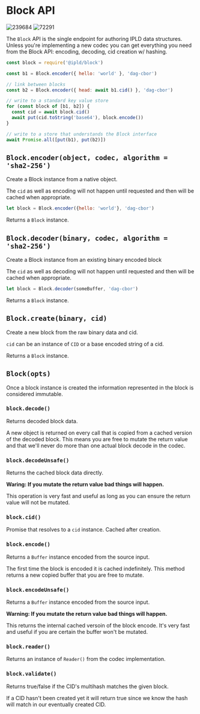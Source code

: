 # Block API

![239684](https://img.shields.io/badge/compiled%20bundle-240k-yellow) ![72291](https://img.shields.io/badge/gzipped%20bundle-72k-yellowgreen)

The `Block` API is the single endpoint for authoring IPLD data structures. Unless you're
implementing a new codec you can get everything you need from the Block API: encoding, 
decoding, cid creation w/ hashing.

```javascript
const block = require('@ipld/block')

const b1 = Block.encoder({ hello: 'world' }, 'dag-cbor')

// link between blocks
const b2 = Block.encoder({ head: await b1.cid() }, 'dag-cbor')

// write to a standard key value store
for (const block of [b1, b2]) {
  const cid = await block.cid()
  await put(cid.toString('base64'), block.encode()) 
}

// write to a store that understands the Block interface
await Promise.all([put(b1), put(b2)])
```

## `Block.encoder(object, codec, algorithm = 'sha2-256')`

Create a Block instance from a native object.

The `cid` as well as encoding will not happen until requested
and then will be cached when appropriate.

```javascript
let block = Block.encoder({hello: 'world'}, 'dag-cbor')
```

Returns a `Block` instance.

## `Block.decoder(binary, codec, algorithm = 'sha2-256')`

Create a Block instance from an existing binary encoded block

The `cid` as well as decoding will not happen until requested
and then will be cached when appropriate.

```javascript
let block = Block.decoder(someBuffer, 'dag-cbor')
```

Returns a `Block` instance.

## `Block.create(binary, cid)`

Create a new block from the raw binary data and cid.

`cid` can be an instance of `CID` or a base encoded string of a cid.

Returns a `Block` instance.

## `Block(opts)`

Once a block instance is created the information represented in the block is considered
immutable.

### `block.decode()`

Returns decoded block data.

A new object is returned on every call that is copied from a cached version of
the decoded block. This means you are free to mutate the return value and
that we'll never do more than one actual block decode in the codec.

### `block.decodeUnsafe()`

Returns the cached block data directly.

**Waring: If you mutate the return value bad things will happen.**

This operation is very fast and useful as long as you can ensure the return value
will not be mutated.

### `block.cid()`

Promise that resolves to a `cid` instance. Cached after creation.

### `block.encode()`

Returns a `Buffer` instance encoded from the source input.

The first time the block is encoded it is cached indefinitely. This method returns
a new copied buffer that you are free to mutate.

### `block.encodeUnsafe()`

Returns a `Buffer` instance encoded from the source input.

**Warning: If you mutate the return value bad things will happen.**

This returns the internal cached versoin of the block encode. It's very fast
and useful if you are certain the buffer won't be mutated.

### `block.reader()`

Returns an instance of `Reader()` from the codec implementation.

### `block.validate()`

Returns true/false if the CID's multihash matches the given block.

If a CID hasn't been created yet it will return true since we know the hash will
match in our eventually created CID.

